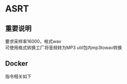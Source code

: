 ASRT
====
重要说明
------
要求采样率16000，格式wav  
可使用格式转换工厂将音频转为MP3 util包内mp3towav转换  

Docker
------
指令相关如下
